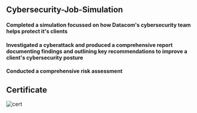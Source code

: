 ## Cybersecurity-Job-Simulation

#### Completed a simulation focussed on how Datacom's cybersecurity team helps protect it's clients

#### Investigated a cyberattack and produced a comprehensive report documenting findings and outlining key recommendations to improve a client's cybersecurity posture

#### Conducted a comprehensive risk assessment

## Certificate

![cert](https://github.com/user-attachments/assets/e9fc7eeb-fa6d-4aed-b613-9895f9e7ac79)

